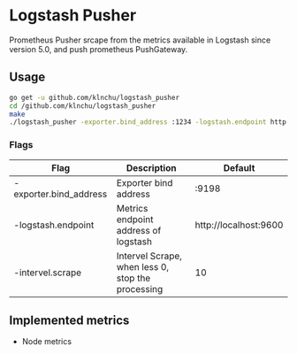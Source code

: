 # Logstash Pusher
Prometheus Pusher srcape from the metrics available in Logstash since version 5.0,  and push prometheus PushGateway.

## Usage

```bash
go get -u github.com/klnchu/logstash_pusher
cd /github.com/klnchu/logstash_pusher
make
./logstash_pusher -exporter.bind_address :1234 -logstash.endpoint http://localhost:1235
```

### Flags
Flag | Description | Default
-----|-------------|---------
-exporter.bind_address | Exporter bind address | :9198
-logstash.endpoint | Metrics endpoint address of logstash | http://localhost:9600
-intervel.scrape | Intervel Scrape, when less 0, stop the processing | 10

## Implemented metrics
* Node metrics
